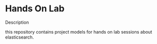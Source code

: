 Hands On Lab
========

Description

this repository contains project models for hands on lab sessions about elasticsearch.

